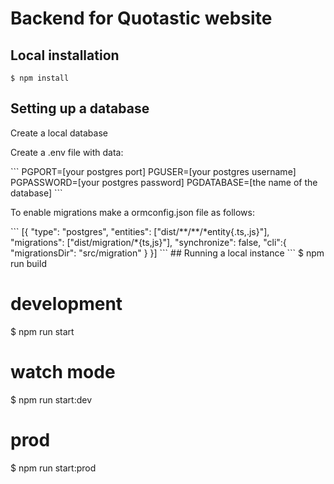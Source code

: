 # Backend for Quotastic website

## Local installation
```
$ npm install
```

## Setting up a database
<p>Create a local database</p>
<p>Create a .env file with data:</p>
```
PGPORT=[your postgres port]
PGUSER=[your postgres username]
PGPASSWORD=[your postgres password]
PGDATABASE=[the name of the database]
```
<p>To enable migrations make a ormconfig.json file as follows:</p>
```
[{
    "type": "postgres",
    "entities": ["dist/**/**/*entity{.ts,.js}"],
    "migrations": ["dist/migration/*{ts,js}"],
    "synchronize": false,
    "cli":{
        "migrationsDir": "src/migration"
    }
}]
```
## Running a local instance
```
$ npm run build

# development
$ npm run start

# watch mode
$ npm run start:dev

# prod
$ npm run start:prod
```
